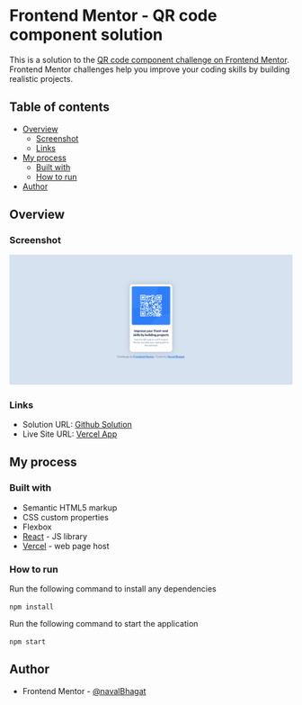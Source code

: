 # Frontend Mentor - QR code component solution

This is a solution to the [QR code component challenge on Frontend Mentor](https://www.frontendmentor.io/challenges/qr-code-component-iux_sIO_H). Frontend Mentor challenges help you improve your coding skills by building realistic projects.

## Table of contents

- [Overview](#overview)
  - [Screenshot](#screenshot)
  - [Links](#links)
- [My process](#my-process)
  - [Built with](#built-with)
  - [How to run](#how-to-run)
- [Author](#author)

## Overview

### Screenshot

![](./public/assets/images/screenshot.png)

### Links

- Solution URL: [Github Solution](https://github.com/navalBhagat/qr-code-component-fe-mentor)
- Live Site URL: [Vercel App](https://qr-code-component-fe-mentor.vercel.app/)

## My process

### Built with

- Semantic HTML5 markup
- CSS custom properties
- Flexbox
- [React](https://reactjs.org/) - JS library
- [Vercel](https://vercel.com/) - web page host

### How to run

Run the following command to install any dependencies

`npm install`

Run the following command to start the application

`npm start`

## Author

- Frontend Mentor - [@navalBhagat](https://www.frontendmentor.io/profile/navalBhagat)
